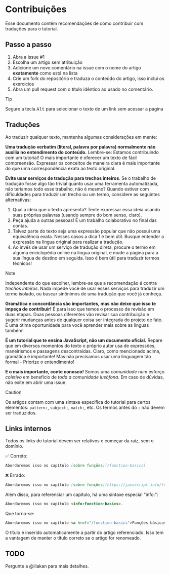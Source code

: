 # Contribuições

Esse documento contém recomendações de como contribuir com traduções para o tutorial.

## Passo a passo

1. Abra a issue #1
1. Escolha um artigo sem atribuição
1. Adicione um novo comentário na issue com o nome do artigo **exatamente** como está na lista
1. Crie um fork do repositório e traduza o conteúdo do artigo, isso inclui os exercícios
1. Abra um pull request com o título idêntico ao usado no comentário.

> [!TIP]
> Segure a tecla <kbd>Alt</kbd> para selecionar o texto de um link sem acessar a página

## Traduções

Ao traduzir qualquer texto, mantenha algumas considerações em mente:

**Uma tradução verbatim (literal, palavra por palavra) normalmente não auxilia no entendimento do conteúdo.** Lembre-se: Estamos contribuindo com um tutorial! O mais importante é oferecer um texto de fácil compreensão. Expressar os conceitos de maneira clara é mais importante do que uma correspondência exata ao texto original.

**Evite usar serviços de tradução para trechos inteiros**. Se o trabalho de tradução fosse algo tão trivial quanto usar uma ferramenta automatizada, não teríamos todo esse trabalho, não é mesmo? Quando estiver com dificuldades para traduzir um trecho ou um termo, considere as seguintes alternativas:

1. Qual a ideia que o texto apresenta? Tente expressar essa ideia usando suas próprias palavras (usando sempre do bom senso, claro).
1. Peça ajuda a outras pessoas! É um trabalho colaborativo no final das contas.
1. Talvez parte do texto seja uma expressão popular que não possui uma equivalência exata. Nesses casos a dica 1 é bem útil. Busque entender a expressão na língua original para realizar a tradução.
1. Ao invés de usar um serviço de tradução direta, procure o termo em alguma enciclopédia online na língua original, e mude a página para a sua língua de destino em seguida. Isso é bem útil para traduzir termos técnicos!

> [!NOTE]
> Independente do que escolher, lembre-se que a recomendação é contra *trechos inteiros*. Nada impede você de usar esses serviços para traduzir um termo isolado, ou buscar sinônimos de uma tradução que você já conheça.

**Gramática e concordância são importantes, mas não deixe que isso te impeça de contribuir!** É para isso que temos o processo de revisão em duas etapas. Duas pessoas diferentes vão revisar sua contribuição e sugerir mudanças antes de qualquer coisa ser integrada do projeto de fato. É uma ótima oportunidade para você aprender mais sobre as línguas também!

**É um tutorial que te ensina JavaScript, não um documento oficial.** Repare que em diversos momentos do texto o próprio autor usa de expressões, maneirismos e passagens descontraídas. Claro, como mencionado acima, gramática é importante! Mas não precisamos usar uma linguagem tão formal - Priorize o entendimento!

**E o mais importante, conte conosco!** Somos uma *comunidade* num esforço *coletivo* em benefício de *toda a comunidade lusófona*. Em caso de dúvidas, não exite em abrir uma issue.

> [!CAUTION]
> Os artigos contam com uma sintaxe específica do tutorial para certos elementos: `pattern:`, `subject:`, `match:`, etc. Os termos antes do `:` não devem ser traduzidos.

## Links internos

Todos os links do tutorial devem ser relativos e começar da raiz, sem o domínio.

✅ Correto:

```md
Abordaremos isso no capítulo [sobre funções](/function-basics)
```

❌ Errado:

```md
Abordaremos isso no capítulo [sobre funções](https://javascript.info/function-basics)
```

Além disso, para referenciar um capítulo, há uma sintaxe especial "info:":

```md
Abordaremos isso no capítulo <info:function-basics>.
```

Que torna-se:

```html
Abordaremos isso no capítulo <a href="/function-basics">Funções básicas</a>.
```

O título é inserido automaticamente a partir do artigo referenciado. Isso tem a vantagem de manter o título correto se o artigo for renomeado.

## TODO

Pergunte a @iliakan para mais detalhes.
